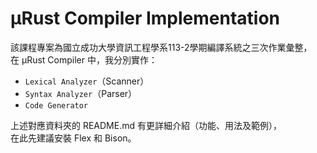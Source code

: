 # μRust Compiler Implementation
該課程專案為國立成功大學資訊工程學系113-2學期編譯系統之三次作業彙整，  
在 μRust Compiler 中，我分別實作：
- `Lexical Analyzer`（Scanner）
- `Syntax Analyzer`（Parser）
- `Code Generator`
  
上述對應資料夾的 README.md 有更詳細介紹（功能、用法及範例），  
在此先建議安裝 Flex 和 Bison。
